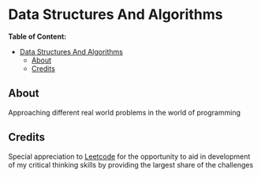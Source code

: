 # Data Structures And Algorithms

**Table of Content:**

- [Data Structures And Algorithms](#data-structures-and-algorithms)
  - [About](#about)
  - [Credits](#credits)

## About

Approaching different real world problems in the world of programming

## Credits

Special appreciation to [Leetcode](https://leetcode.com/explore/learn/) for the opportunity to aid in development of my critical thinking skills by providing the largest share of the challenges
